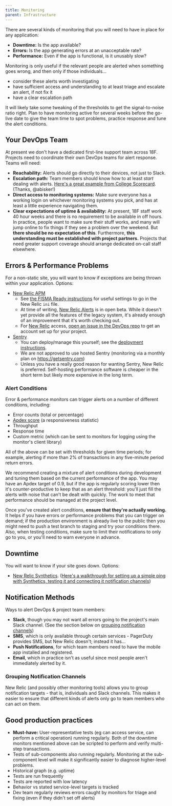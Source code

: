 ```yaml
---
title: Monitoring
parent: Infrastructure
---
```


There are several kinds of monitoring that you will need to have in place for any application:

* **Downtime:** Is the app available?
* **Errors:** Is the app generating errors at an unacceptable rate?
* **Performance:** Even if the app is functional, is it unusably slow?

Monitoring is only useful if the relevant people are alerted when something goes wrong, and then only if those individuals...

* consider these alerts worth investigating
* have sufficient access and understanding to at least triage and escalate an alert, if not fix it
* have a clear escalation path

It will likely take some tweaking of the thresholds to get the signal-to-noise ratio right. Plan to have monitoring active for several weeks before the go-live date to give the team time to spot problems, practice response and tune the alert conditions.

## Your DevOps Team

At present we don't have a dedicated first-line support team across 18F. Projects need to coordinate their own DevOps teams for alert response. Teams will need:

* **Reachability:** Alerts should go directly to their devices, not just to Slack.
* **Escalation path:** Team members should know how to at least _start_ dealing with alerts. [Here's a great example from College Scorecard](https://docs.google.com/document/d/1Lfr_IufB9nuTjsZJgsm5CxfBRFVbHj266zMddhzWCJg/edit). (Thanks, @abisker!)
* **Direct access to monitoring systems:** Make sure everyone has a working login on whichever monitoring systems you pick, and has at least a little experience navigating them.
* **Clear expectations of uptime & availability:** At present, 18F staff work 40 hour weeks and there is no requirement to be available in off hours. In practice, people want to make sure their stuff works, and many will jump online to fix things if they see a problem over the weekend. But **there should be no expectation of this**. Furthermore, **this understanding must be established with project partners.** Projects that need greater support coverage should arrange dedicated on-call staff elsewhere.

## Errors & Performance Problems

For a non-static site, you will want to know if exceptions are being thrown within your application. Options:

* [New Relic APM](http://newrelic.com/application-monitoring)
    * See [the FISMA Ready instructions](https://github.com/fisma-ready/new-relic) for useful settings to go in the New Relic `ini` file.
    * At time of writing, [New Relic Alerts](https://docs.newrelic.com/docs/alerts/new-relic-alerts/getting-started/new-relic-alerts) is in open beta. While it doesn't yet provide all the features of the legacy system, it's already enough of an improvement that it's worth checking out.
    * For [New Relic](https://newrelic.com) access, [open an issue in the DevOps repo](https://github.com/18F/DevOps/issues/new?title=New+Relic+account+for+%3Cname%3E) to get an account set up for your project.
* [Sentry](https://getsentry.com/)
    * You can deploy/manage this yourself; see the [deployment instructions](https://github.com/18F/how-to-deploy/blob/master/sentry/README.md).
    * We are not approved to use hosted Sentry (monitoring via a monthly plan
      on https://getsentry.com)
    * Unless you have a really good reason for wanting Sentry, New Relic is
      preferred. Self-hosting performance software is cheaper in the short term
      but likely more expensive in the long term.

### Alert Conditions

Error & performance monitors can trigger alerts on a number of different conditions, including:

* Error counts (total or percentage)
* [Apdex score](http://apdex.org/overview.html) (a responsiveness statistic)
* Throughput
* Response time
* Custom metric (which can be sent to monitors for logging using the monitor's  client library)

All of the above can be set with thresholds for given time periods; for example, alerting if more than 2% of transactions in any five-minute period return errors.

We recommend creating a mixture of alert conditions during development and tuning them based on the current performance of the app. You may have an Apdex target of 0.9, but if the app is regularly scoring lower then it's counter-productive to keep that as an alert threshold: you'll just fill the alerts with noise that can't be dealt with quickly. The work to meet that performance should be managed at the project level.

Once you've created alert conditions, **ensure that they're actually working.** It helps if you have errors or performance problems that you can trigger on demand; if the production environment is already live to the public then you might need to push a test branch to staging and try your conditions there. Also, when testing conditions, make sure to limit their notifications to only go to you, or you'll need to warn everyone in advance.

## Downtime

You will want to know if your site goes down. Options:

* [New Relic Synthetics](http://newrelic.com/synthetics). ([Here's a walkthrough for setting up a simple ping with Synthetics, testing it and connecting it notification channels](https://docs.google.com/document/d/1pDya72sy37PUOMY5Th65LSqKa_tWYrX9kgtkys6WMm0/edit#))

## Notification Methods

Ways to alert DevOps & project team members:

* **Slack**, though you may not want all errors going to the project's main Slack channel. (See the section below on [grouping notification channels](#grouping-notification-channels))
* **SMS**, which is only available through certain services - PagerDuty provides SMS, but New Relic doesn't; instead it has...
* **Push Notifications**, for which team members need to have the mobile app installed and registered.
* **Email**, which in practice isn't as useful since most people aren't immediately alerted by it.

### Grouping Notification Channels

New Relic (and possibly other monitoring tools) allows you to group notification targets - that is, individuals and Slack channels. This makes it easier to ensure that different kinds of alerts only go to team members who can act on them.

## Good production practices

- **Must-have:** User-representative tests (eg can access service, can perform a critical operation) running regularly. Both of the downtime monitors mentioned above can be scripted to perform and verify multi-step transactions.
- Tests of sub-components also running regularly. Monitoring at the sub-component level will make it significantly easier to diagnose higher-level problems.
- Historical graph (e.g. uptime)
- Tests are run frequently
- Tests are reported with low latency
- Behavior vs stated service-level targets is tracked
- Dev team regularly reviews errors caught by monitors for triage and fixing (even if they didn't set off alerts)
